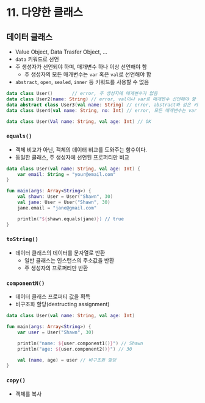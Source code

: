 # 11. 다양한 클래스

## 데이터 클래스

* Value Object, Data Trasfer Object, ...
* `data` 키워드로 선언
* 주 생성자가 선언되야 하며, 매개변수 하나 이상 선언해야 함
  * 주 생성자의 모든 매개변수는 `var`  혹은 `val`로 선언해야 함
* `abstract`, `open`, `sealed`, `inner` 등 키워드를 사용할 수 없음

```kotlin
data class User()       // error, 주 생성자에 매개변수가 없음
data class User2(name: String) // error, val이나 var로 매개변수 선언해야 함
data abstract class User3(val name: String) // error, abstract와 같은 키워드를 사용할 수 없음
data class User4(val name: String, no: Int) // error, 모든 매개변수는 var 혹은 val로 선언해야 함

data class User(Val name: String, val age: Int) // OK
```

### `equals()`

* 객체 비교가 아닌, 객체의 데이터 비교를 도와주는 함수이다.
* 동일한 클래스, 주 생성자에 선언된 프로퍼티만 비교

```kotlin
data class User(val name: String, val age: Int) {
    var email: String = "your@email.com"
}

fun main(args: Array<String>) {
    val shawn: User = User("Shawn", 30)
    val jane: User = User("Shawn", 30)
    jane.email = "jane@gmail.com"

    println("${shawn.equals(jane)}) // true
}
```

### `toString()`

* 데이터 클래스의 데이터를 문자열로 반환
  * 일반 클래스는 인스턴스의 주소값을 반환
  * 주 생성자의 프로퍼티만 반환

### `componentN()`

* 데이터 클래스 프로퍼티 값을 획득
* 비구조화 할당(destructing assignment)

```kotlin
data class User(val name: String, val age: Int)

fun main(args: Array<String>) {
    var user = User("Shawn", 30)

    println("name: ${user.component1()}") // Shawn
    println("age: ${user.component2()}") // 30

    val (name, age) = user // 비구조화 할당
}
```

### `copy()`

* 객체를 복사
